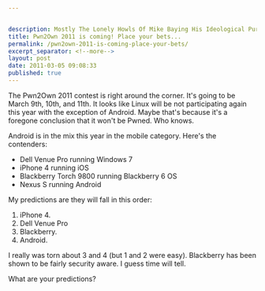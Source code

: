 ```yaml
---


description: Mostly The Lonely Howls Of Mike Baying His Ideological Purity At The Moon
title: Pwn2Own 2011 is coming! Place your bets...
permalink: /pwn2own-2011-is-coming-place-your-bets/
excerpt_separator: <!--more-->
layout: post
date: 2011-03-05 09:08:33
published: true
---
```



The Pwn2Own 2011 contest is right around the corner. It's going to be March 9th, 10th, and 11th. It looks like Linux will be not participating again this year with the exception of Android. Maybe that's because it's a foregone conclusion that it won't be Pwned. Who knows.

Android is in the mix this year in the mobile category. Here's the contenders:

- Dell Venue Pro running Windows 7
- iPhone 4 running iOS
- Blackberry Torch 9800 running Blackberry 6 OS
- Nexus S running Android

My predictions are they will fall in this order:

1. iPhone 4.
2. Dell Venue Pro
3. Blackberry.
4. Android.

I really was torn about 3 and 4 (but 1 and 2 were easy). Blackberry has been shown to be fairly security aware. I guess time will tell.

What are your predictions?
